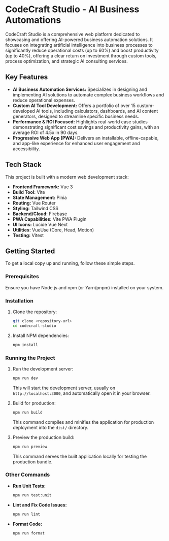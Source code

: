# CodeCraft Studio - AI Business Automations

CodeCraft Studio is a comprehensive web platform dedicated to showcasing and offering AI-powered business automation solutions. It focuses on integrating artificial intelligence into business processes to significantly reduce operational costs (up to 60%) and boost productivity (up to 40%), offering a clear return on investment through custom tools, process optimization, and strategic AI consulting services.

## Key Features

*   **AI Business Automation Services:** Specializes in designing and implementing AI solutions to automate complex business workflows and reduce operational expenses.
*   **Custom AI Tool Development:** Offers a portfolio of over 15 custom-developed AI tools, including calculators, dashboards, and AI content generators, designed to streamline specific business needs.
*   **Performance & ROI Focused:** Highlights real-world case studies demonstrating significant cost savings and productivity gains, with an average ROI of 4.5x in 90 days.
*   **Progressive Web App (PWA):** Delivers an installable, offline-capable, and app-like experience for enhanced user engagement and accessibility.

## Tech Stack

This project is built with a modern web development stack:

*   **Frontend Framework:** Vue 3
*   **Build Tool:** Vite
*   **State Management:** Pinia
*   **Routing:** Vue Router
*   **Styling:** Tailwind CSS
*   **Backend/Cloud:** Firebase
*   **PWA Capabilities:** Vite PWA Plugin
*   **UI Icons:** Lucide Vue Next
*   **Utilities:** VueUse (Core, Head, Motion)
*   **Testing:** Vitest

## Getting Started

To get a local copy up and running, follow these simple steps.

### Prerequisites

Ensure you have Node.js and npm (or Yarn/pnpm) installed on your system.

### Installation

1.  Clone the repository:
    ```bash
    git clone <repository-url>
    cd codecraft-studio
    ```
2.  Install NPM dependencies:
    ```bash
    npm install
    ```

### Running the Project

1.  Run the development server:
    ```bash
    npm run dev
    ```
    This will start the development server, usually on `http://localhost:3000`, and automatically open it in your browser.

2.  Build for production:
    ```bash
    npm run build
    ```
    This command compiles and minifies the application for production deployment into the `dist/` directory.

3.  Preview the production build:
    ```bash
    npm run preview
    ```
    This command serves the built application locally for testing the production bundle.

### Other Commands

*   **Run Unit Tests:**
    ```bash
    npm run test:unit
    ```
*   **Lint and Fix Code Issues:**
    ```bash
    npm run lint
    ```
*   **Format Code:**
    ```bash
    npm run format
    ```